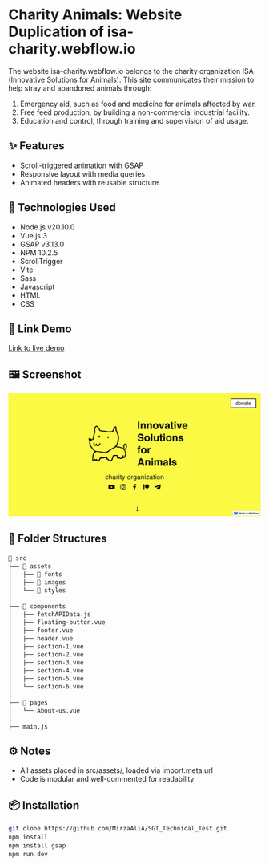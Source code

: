 # Charity Animals: Website Duplication of isa-charity.webflow.io

The website isa-charity.webflow.io belongs to the charity organization ISA (Innovative Solutions for Animals). This site communicates their mission to help stray and abandoned animals through:

1. Emergency aid, such as food and medicine for animals affected by war.
2. Free feed production, by building a non-commercial industrial facility.
3. Education and control, through training and supervision of aid usage.

## ✨ Features

- Scroll-triggered animation with GSAP
- Responsive layout with media queries
- Animated headers with reusable structure

## 🧠 Technologies Used

- Node.js v20.10.0
- Vue.js 3
- GSAP v3.13.0
- NPM 10.2.5
- ScrollTrigger
- Vite 
- Sass
- Javascript
- HTML
- CSS

## 🚀 Link Demo

[Link to live demo](https://charity-animals.vercel.app/)

## 🖼️ Screenshot

![Screenshot](./src/assets/images/Screenshot.jpeg)

## 📁 Folder Structures

```text
📁 src
├── 📁 assets
│   ├── 📁 fonts
│   ├── 📁 images
│   └── 📁 styles
│
├── 📁 components
│   ├── fetchAPIData.js
│   ├── floating-button.vue
│   ├── footer.vue
│   ├── header.vue
│   ├── section-1.vue
│   ├── section-2.vue
│   ├── section-3.vue
│   ├── section-4.vue
│   ├── section-5.vue
│   └── section-6.vue
│
├── 📁 pages
│   └── About-us.vue
│
├── main.js
```

## ⚙️ Notes

- All assets placed in src/assets/, loaded via import.meta.url
- Code is modular and well-commented for readability

## 📦 Installation

```bash
git clone https://github.com/MirzaAliA/SGT_Technical_Test.git
npm install
npm install gsap
npm run dev
```

